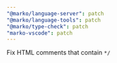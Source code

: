 ```yaml
---
"@marko/language-server": patch
"@marko/language-tools": patch
"@marko/type-check": patch
"marko-vscode": patch
---
```


Fix HTML comments that contain `*/`
